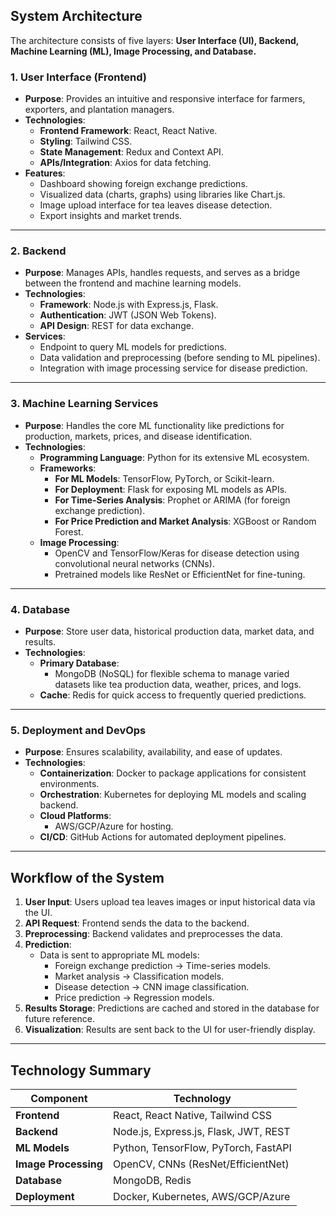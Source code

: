 ## **System Architecture**

The architecture consists of five layers: **User Interface (UI), Backend, Machine Learning (ML), Image Processing, and Database.**

### **1. User Interface (Frontend)**

- **Purpose**: Provides an intuitive and responsive interface for farmers, exporters, and plantation managers.
- **Technologies**:
  - **Frontend Framework**: React, React Native.
  - **Styling**: Tailwind CSS.
  - **State Management**: Redux and Context API.
  - **APIs/Integration**: Axios for data fetching.
- **Features**:
  - Dashboard showing foreign exchange predictions.
  - Visualized data (charts, graphs) using libraries like Chart.js.
  - Image upload interface for tea leaves disease detection.
  - Export insights and market trends.

---

### **2. Backend**

- **Purpose**: Manages APIs, handles requests, and serves as a bridge between the frontend and machine learning models.
- **Technologies**:
  - **Framework**: Node.js with Express.js, Flask.
  - **Authentication**: JWT (JSON Web Tokens).
  - **API Design**: REST for data exchange.
- **Services**:
  - Endpoint to query ML models for predictions.
  - Data validation and preprocessing (before sending to ML pipelines).
  - Integration with image processing service for disease prediction.

---

### **3. Machine Learning Services**

- **Purpose**: Handles the core ML functionality like predictions for production, markets, prices, and disease identification.
- **Technologies**:
  - **Programming Language**: Python for its extensive ML ecosystem.
  - **Frameworks**:
    - **For ML Models**: TensorFlow, PyTorch, or Scikit-learn.
    - **For Deployment**: Flask for exposing ML models as APIs.
    - **For Time-Series Analysis**: Prophet or ARIMA (for foreign exchange prediction).
    - **For Price Prediction and Market Analysis**: XGBoost or Random Forest.
  - **Image Processing**:
    - OpenCV and TensorFlow/Keras for disease detection using convolutional neural networks (CNNs).
    - Pretrained models like ResNet or EfficientNet for fine-tuning.

---

### **4. Database**

- **Purpose**: Store user data, historical production data, market data, and results.
- **Technologies**:
  - **Primary Database**:
    - MongoDB (NoSQL) for flexible schema to manage varied datasets like tea production data, weather, prices, and logs.
  - **Cache**: Redis for quick access to frequently queried predictions.

---

### **5. Deployment and DevOps**

- **Purpose**: Ensures scalability, availability, and ease of updates.
- **Technologies**:
  - **Containerization**: Docker to package applications for consistent environments.
  - **Orchestration**: Kubernetes for deploying ML models and scaling backend.
  - **Cloud Platforms**:
    - AWS/GCP/Azure for hosting.
  - **CI/CD**: GitHub Actions for automated deployment pipelines.

---

## **Workflow of the System**

1. **User Input**: Users upload tea leaves images or input historical data via the UI.
2. **API Request**: Frontend sends the data to the backend.
3. **Preprocessing**: Backend validates and preprocesses the data.
4. **Prediction**:
   - Data is sent to appropriate ML models:
     - Foreign exchange prediction → Time-series models.
     - Market analysis → Classification models.
     - Disease detection → CNN image classification.
     - Price prediction → Regression models.
5. **Results Storage**: Predictions are cached and stored in the database for future reference.
6. **Visualization**: Results are sent back to the UI for user-friendly display.

---

## **Technology Summary**

| Component            | Technology                            |
| -------------------- | ------------------------------------- |
| **Frontend**         | React, React Native, Tailwind CSS     |
| **Backend**          | Node.js, Express.js, Flask, JWT, REST |
| **ML Models**        | Python, TensorFlow, PyTorch, FastAPI  |
| **Image Processing** | OpenCV, CNNs (ResNet/EfficientNet)    |
| **Database**         | MongoDB, Redis                        |
| **Deployment**       | Docker, Kubernetes, AWS/GCP/Azure     |
